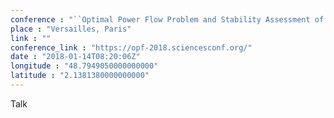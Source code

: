 ```yaml
---
conference : "``Optimal Power Flow Problem and Stability Assessment of Power Systems'' Workshop"
place : "Versailles, Paris"
link : ""
conference_link : "https://opf-2018.sciencesconf.org/"
date : "2018-01-14T08:20:06Z"
longitude : "48.7949050000000000"
latitude : "2.1381380000000000"
---
```


Talk

